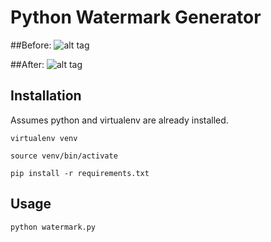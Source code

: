 # Python Watermark Generator

##Before:
![alt tag](https://github.com/shivmalhotra/watermark-generator/tree/master/samples/before.png)

##After:
![alt tag](https://github.com/shivmalhotra/watermark-generator/tree/master/samples/watermark.jpg)


## Installation

Assumes python and virtualenv are already installed.

`virtualenv venv`

`source venv/bin/activate`

`pip install -r requirements.txt`

## Usage
`python watermark.py`
